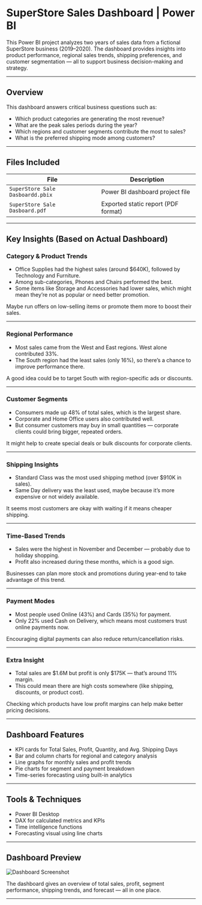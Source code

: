 # SuperStore Sales Dashboard | Power BI

This Power BI project analyzes two years of sales data from a fictional SuperStore business (2019–2020). The dashboard provides insights into product performance, regional sales trends, shipping preferences, and customer segmentation — all to support business decision-making and strategy.

---

## Overview

This dashboard answers critical business questions such as:

- Which product categories are generating the most revenue?
- What are the peak sales periods during the year?
- Which regions and customer segments contribute the most to sales?
- What is the preferred shipping mode among customers?

---

## Files Included

| File                                | Description                         |
|-------------------------------------|-------------------------------------|
| `SuperStore Sale Dasboardd.pbix`    | Power BI dashboard project file     |
| `SuperStore Sale Dasboard.pdf`      | Exported static report (PDF format) |

---

## Key Insights (Based on Actual Dashboard)

###  Category & Product Trends
- Office Supplies had the highest sales (around $640K), followed by Technology and Furniture.
- Among sub-categories, Phones and Chairs performed the best.
- Some items like Storage and Accessories had lower sales, which might mean they’re not as popular or need better promotion.

 Maybe run offers on low-selling items or promote them more to boost their sales.

---

### Regional Performance
- Most sales came from the West and East regions. West alone contributed 33%.
- The South region had the least sales (only 16%), so there’s a chance to improve performance there.

A good idea could be to target South with region-specific ads or discounts.

---

### Customer Segments
- Consumers made up 48% of total sales, which is the largest share.
- Corporate and Home Office users also contributed well.
- But consumer customers may buy in small quantities — corporate clients could bring bigger, repeated orders.

It might help to create special deals or bulk discounts for corporate clients.

---

### Shipping Insights
- Standard Class was the most used shipping method (over $910K in sales).
- Same Day delivery was the least used, maybe because it’s more expensive or not widely available.

It seems most customers are okay with waiting if it means cheaper shipping.

---

### Time-Based Trends
- Sales were the highest in November and December — probably due to holiday shopping.
- Profit also increased during these months, which is a good sign.

Businesses can plan more stock and promotions during year-end to take advantage of this trend.

---

### Payment Modes
- Most people used Online (43%) and Cards (35%) for payment.
- Only 22% used Cash on Delivery, which means most customers trust online payments now.

Encouraging digital payments can also reduce return/cancellation risks.

---

### Extra Insight
- Total sales are $1.6M but profit is only $175K — that’s around 11% margin.
- This could mean there are high costs somewhere (like shipping, discounts, or product cost).

Checking which products have low profit margins can help make better pricing decisions.

---

## Dashboard Features

- KPI cards for Total Sales, Profit, Quantity, and Avg. Shipping Days
- Bar and column charts for regional and category analysis
- Line graphs for monthly sales and profit trends
- Pie charts for segment and payment breakdown
- Time-series forecasting using built-in analytics

---

## Tools & Techniques

- Power BI Desktop
- DAX for calculated metrics and KPIs
- Time intelligence functions
- Forecasting visual using line charts

---

## Dashboard Preview

![Dashboard Screenshot](dashboard-preview.png)

The dashboard gives an overview of total sales, profit, segment performance, shipping trends, and forecast — all in one place.

---
